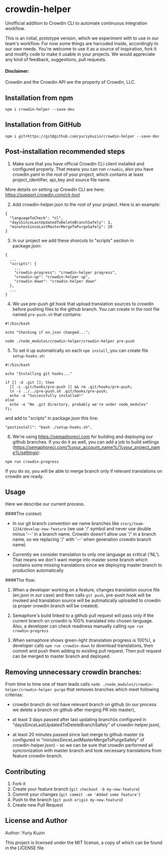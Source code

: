 # crowdin-helper

Unofficial addition to Crowdin CLI to automate continuous integration workflow.

This is an initial, prototype version, which we experiment with to use in our team's workflow. For now some things are harcoded inside, accordingly to our own needs. You're welcome to use it as a source of inspiration, fork it and modify code to make it usable in your projects. We would appreciate any kind of feedback, suggestions, pull requests.

#### Disclaimer:
Crowdin and the Crowdin API are the property of Crowdin, LLC.


## Installation from npm

`npm i crowdin-helper --save-dev`


## Installation from GitHub

`npm i git+https://git@github.com/yuriykuzin/crowdin-helper --save-dev`


## Post-installation recommended steps

1. Make sure that you have official Crowdin CLI client installed and configured properly. That means you can run `crowdin`, also you have crowdin.yaml in the root of your project, which contains at least project_identifier, api_key and source file name.

  More details on setting up Crowdin CLI are here: https://support.crowdin.com/cli-tool

2. Add crowdin-helper.json to the root of your project. Here is an example:

  ```
  {
    "languageToCheck": "nl",
    "daysSinceLastUpdatedToDeleteBranchSafely": 3,
    "minutesSinceLastMasterMergeToPurgeSafely": 20
  }
  ```

3. In our project we add these shorcuts to "scripts" section in package.json:

  ```
  {
    ...
    "scripts": {
      ...
      "crowdin-progress": "crowdin-helper progress",
      "crowdin-up": "crowdin-helper up",
      "crowdin-down": "crowdin-helper down"
    },
    ...
  }
  ```

4. We use pre-push git hook that upload translation sources to crowdin before pushing files to the github branch. You can create in the root file named `pre-push.sh` that contains:

  ```
  #!/bin/bash

  echo "Checking if en.json changed...";

  node ./node_modules/crowdin-helper/crowdin-helper pre-push
  ```

5. To set it up automatically on each `npm install`, you can create file `setup-hooks.sh`:

  ```
  #!/bin/bash

  echo "Installing git hooks..."

  if [[ -d .git ]]; then
    [[ -L .git/hooks/pre-push ]] && rm .git/hooks/pre-push;
    ln -s ../../pre-push.sh .git/hooks/pre-push;
    echo -e "Successfully installed!"
  else
    echo -e "No .git directory, probably we're under node_modules"
  fi;
  ```

  and add to "scripts" in package.json this line:

  `"postinstall": "bash ./setup-hooks.sh",`

6. We're using https://semaphoreci.com for building and deploying our github branches. If you do it as well, you can add a job to build settings (https://semaphoreci.com/%your_account_name%/%your_project_name%/settings):

  `npm run crowdin-progress`

  If you do so, you will be able to merge branch only if relevant translations on crowdin are ready.


## Usage

Here we describe our current process.

####The context:

- In our git branch convention we name branches like `story/team-1234/develop-new-feature` (we use '/' symbol and never use double minus '--' in a branch name. Crowdin doesn't allow use '/' in a branch name, so we replacing '/' with '--' when generation crowdin branch name)

- Currently we consider translation to only one language as critical ('NL'). That means we don't want merge into master some branch which contains some missing translations since we deploying master branch to production automatically

####The flow:

1. When a developer working on a feature, changes translation source file (en.json in our case) and then calls `git push`, pre-push hook will be invoked and translation source will be autimatically uploaded to crowdin (a proper crowdin branch will be created).

2. Semaphore's build linked to a github pull request will pass only if the current branch on crowdin is 100% translated into chosen language. Also, a developer can check readiness manually calling `npm run crowdin-progress`

3. When semaphore shows green-light (translation progress is 100%), a developer calls `npm run crowdin-down` to download translations, then commit and push them adding to existing pull request. Then pull request can be merged to master branch and deployed.


## Removing unnecessary crowdin branches:

From time to time one of team leads calls `node ./node_modules/crowdin-helper/crowdin-helper purge` that removes branches which meet following criterias:

- crowdin branch do not have relevant branch on github (in our process we delete a branch on github after merging PR into master),

- at least 3 days passed after last updating branch(is configured in "daysSinceLastUpdatedToDeleteBranchSafely" of crowdin-helper.json),

- at least 20 minutes passed since last merge to github master (is configured in "minutesSinceLastMasterMergeToPurgeSafely" of crowdin-helper.json) - so we can be sure that crowdin performed all syncronization with master branch and took necessary translations from feature crowdin-branch.


## Contributing

1. Fork it
2. Create your feature branch (`git checkout -b my-new-feature`)
3. Commit your changes (`git commit -am 'Added some feature'`)
4. Push to the branch (`git push origin my-new-feature`)
5. Create new Pull Request


## License and Author

Author: Yuriy Kuzin

This project is licensed under the MIT license, a copy of which can be found in the LICENSE file.